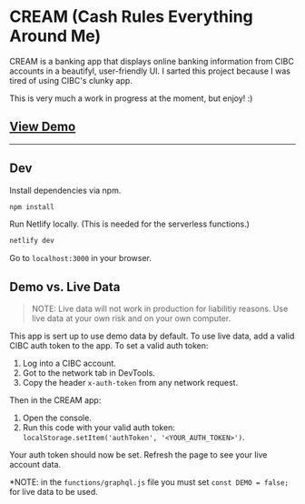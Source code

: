 # CREAM (Cash Rules Everything Around Me)

CREAM is a banking app that displays online banking information from CIBC accounts in a beautifyl, user-friendly UI. I sarted this project because I was tired of using CIBC's clunky app.

This is very much a work in progress at the moment, but enjoy! :)

## [View Demo](#a)

***

## Dev

Install dependencies via npm.

  ```sh
  npm install
  ```

Run Netlify locally. (This is needed for the serverless functions.)

  ```sh
  netlify dev
  ```

Go to `localhost:3000` in your browser.

## Demo vs. Live Data

> NOTE: Live data will not work in production for liabilitiy reasons. Use live data at your own risk and on your own computer.

This app is sert up to use demo data by default. To use live data, add a valid CIBC auth token to the app. To set a valid auth token:

1. Log into a CIBC account.
2. Got to the network tab in DevTools.
3. Copy the header `x-auth-token` from any network request.

Then in the CREAM app:

1. Open the console.
2. Run this code with your valid auth token: `localStorage.setItem('authToken', '<YOUR_AUTH_TOKEN>')`.

Your auth token should now be set. Refresh the page to see your live account data.

*NOTE: in the `functions/graphql.js` file you must set `const DEMO = false;` for live data to be used.
